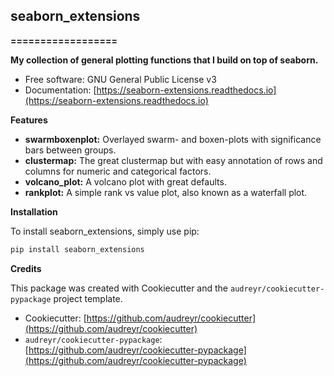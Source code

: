 ## seaborn_extensions

**==================**

**My collection of general plotting functions that I build on top of seaborn.**

* Free software: GNU General Public License v3
* Documentation: [https://seaborn-extensions.readthedocs.io](https://seaborn-extensions.readthedocs.io)

**Features**

* **swarmboxenplot:** Overlayed swarm- and boxen-plots with significance bars between groups.
* **clustermap:** The great clustermap but with easy annotation of rows and columns for numeric and categorical factors.
* **volcano_plot:** A volcano plot with great defaults.
* **rankplot:** A simple rank vs value plot, also known as a waterfall plot.

**Installation**

To install seaborn_extensions, simply use pip:

```bash
pip install seaborn_extensions
```

**Credits**

This package was created with Cookiecutter and the `audreyr/cookiecutter-pypackage` project template.

* Cookiecutter: [https://github.com/audreyr/cookiecutter](https://github.com/audreyr/cookiecutter)
* `audreyr/cookiecutter-pypackage`: [https://github.com/audreyr/cookiecutter-pypackage](https://github.com/audreyr/cookiecutter-pypackage)
